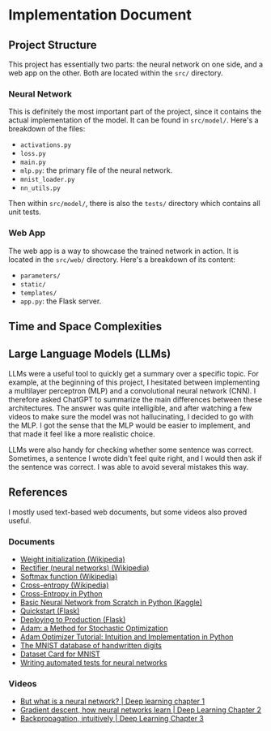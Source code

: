 # Implementation Document

## Project Structure

This project has essentially two parts: the neural network on one side, and a web app on the other. Both are located within the `src/` directory.

### Neural Network

This is definitely the most important part of the project, since it contains the actual implementation of the model. It can be found in `src/model/`. Here's a breakdown of the files:

- `activations.py`
- `loss.py`
- `main.py`
- `mlp.py`: the primary file of the neural network.
- `mnist_loader.py`
- `nn_utils.py`

Then within `src/model/`, there is also the `tests/` directory which contains all unit tests.

### Web App

The web app is a way to showcase the trained network in action. It is located in the `src/web/` directory. Here's a breakdown of its content:

- `parameters/`
- `static/`
- `templates/`
- `app.py`: the Flask server.

## Time and Space Complexities

## Large Language Models (LLMs)

LLMs were a useful tool to quickly get a summary over a specific topic. For example, at the beginning of this project, I hesitated between implementing a multilayer perceptron (MLP) and a convolutional neural network (CNN). I therefore asked ChatGPT to summarize the main differences between these architectures. The answer was quite intelligible, and after watching a few videos to make sure the model was not hallucinating, I decided to go with the MLP. I got the sense that the MLP would be easier to implement, and that made it feel like a more realistic choice.

LLMs were also handy for checking whether some sentence was correct. Sometimes, a sentence I wrote didn't feel quite right, and I would then ask if the sentence was correct. I was able to avoid several mistakes this way.

## References

I mostly used text-based web documents, but some videos also proved useful.

### Documents

- [Weight initialization (Wikipedia)](https://en.wikipedia.org/wiki/Weight_initialization)
- [Rectifier (neural networks) (Wikipedia)](https://en.wikipedia.org/wiki/Rectifier_(neural_networks))
- [Softmax function (Wikipedia)](https://en.wikipedia.org/wiki/Softmax_function)
- [Cross-entropy (Wikipedia)](https://en.wikipedia.org/wiki/Cross-entropy)
- [Cross-Entropy in Python](https://github.com/xbeat/Machine-Learning/blob/main/Cross-Entropy%20in%20Python.md)
- [Basic Neural Network from Scratch in Python (Kaggle)](https://www.kaggle.com/code/soham1024/basic-neural-network-from-scratch-in-python)
- [Quickstart (Flask)](https://flask.palletsprojects.com/en/stable/quickstart/)
- [Deploying to Production (Flask)](https://flask.palletsprojects.com/en/stable/deploying/)
- [Adam: a Method for Stochastic Optimization](https://arxiv.org/pdf/1412.6980)
- [Adam Optimizer Tutorial: Intuition and Implementation in Python](https://www.datacamp.com/tutorial/adam-optimizer-tutorial)
- [The MNIST database of handwritten digits](https://web.archive.org/web/20200430193701/http://yann.lecun.com/exdb/mnist/)
- [Dataset Card for MNIST](https://huggingface.co/datasets/ylecun/mnist)
- [Writing automated tests for neural networks](https://www.sebastianbjorkqvist.com/blog/writing-automated-tests-for-neural-networks/)

### Videos

- [But what is a neural network? | Deep learning chapter 1](https://www.youtube.com/watch?v=aircAruvnKk&list=PLZHQObOWTQDNU6R1_67000Dx_ZCJB-3pi)
- [Gradient descent, how neural networks learn | Deep Learning Chapter 2](https://www.youtube.com/watch?v=IHZwWFHWa-w&list=PLZHQObOWTQDNU6R1_67000Dx_ZCJB-3pi&index=2)
- [Backpropagation, intuitively | Deep Learning Chapter 3](https://www.youtube.com/watch?v=Ilg3gGewQ5U&list=PLZHQObOWTQDNU6R1_67000Dx_ZCJB-3pi&index=3)
